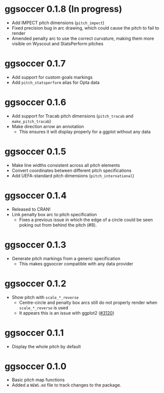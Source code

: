 # ggsoccer 0.1.8 (In progress)

-   Add IMPECT pitch dimensions (`pitch_impect`)
-   Fixed precision bug in arc drawing, which could cause the pitch to fail to render
-   Amended penalty arc to use the correct curvature, making them more visible on 
    Wyscout and StatsPerform pitches

# ggsoccer 0.1.7

-   Add support for custom goals markings
-   Add `pitch_statsperform` alias for Opta data

# ggsoccer 0.1.6

-   Add support for Tracab pitch dimensions (`pitch_tracab` and `make_pitch_tracab`)
-   Make direction arrow an annotation
    -   This ensures it will display properly for a ggplot without any data

# ggsoccer 0.1.5

-   Make line widths consistent across all pitch elements
-   Convert coordinates between different pitch specifications
-   Add UEFA-standard pitch dimensions (`pitch_international`)

# ggsoccer 0.1.4

-   Released to CRAN!
-   Link penalty box arc to pitch specification
    -   Fixes a previous issue in which the edge of a circle could be seen poking out from behind the pitch (#8).

# ggsoccer 0.1.3

-   Generate pitch markings from a generic specification
    -   This makes ggsoccer compatible with any data provider

# ggsoccer 0.1.2

-   Show pitch with `scale_*_reverse`
    -   Centre-circle and penalty box arcs still do not properly render when `scale_*_reverse` is used
    -   It appears this is an issue with ggplot2 ([#3120](https://github.com/tidyverse/ggplot2/issues/3120))

# ggsoccer 0.1.1

-   Display the whole pitch by default

# ggsoccer 0.1.0

-   Basic pitch map functions
-   Added a `NEWS.md` file to track changes to the package.
